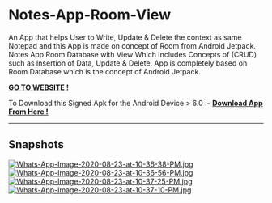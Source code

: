 # Notes-App-Room-View
An App that helps User to Write, Update &amp; Delete the context as same Notepad and this App is made on concept of Room from Android Jetpack. Notes App Room Database with View Which Includes Concepts of (CRUD) such as Insertion of Data, Update &amp; Delete. App is completely based on Room Database which is the concept of Android Jetpack.

[**GO TO WEBSITE !**](https://thesmartyking.github.io/Notes-App-Room-View)

To Download this Signed Apk for the Android Device > 6.0 :- [**Download App From Here !**](https://github.com/thesmartyking/Notes-App-Room-View/raw/master/Notes-App-Room-Database.apk)

---

## Snapshots 

[![Whats-App-Image-2020-08-23-at-10-36-38-PM.jpg](https://i.postimg.cc/2yKDnD5f/Whats-App-Image-2020-08-23-at-10-36-38-PM.jpg)](https://postimg.cc/Zvp2hX3f)  [![Whats-App-Image-2020-08-23-at-10-36-56-PM.jpg](https://i.postimg.cc/kg8mRL3k/Whats-App-Image-2020-08-23-at-10-36-56-PM.jpg)](https://postimg.cc/CRFtWPKN)  [![Whats-App-Image-2020-08-23-at-10-37-25-PM.jpg](https://i.postimg.cc/TP9Br6kH/Whats-App-Image-2020-08-23-at-10-37-25-PM.jpg)](https://postimg.cc/cKvDSVGQ)  [![Whats-App-Image-2020-08-23-at-10-37-10-PM.jpg](https://i.postimg.cc/GtH0L5xg/Whats-App-Image-2020-08-23-at-10-37-10-PM.jpg)](https://postimg.cc/QKGYSSPc)  
